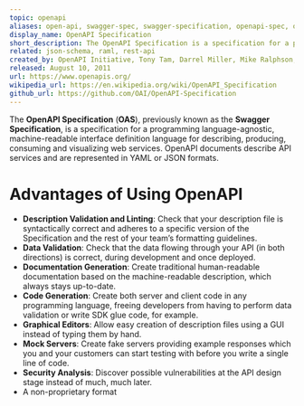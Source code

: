 ```yaml
---
topic: openapi
aliases: open-api, swagger-spec, swagger-specification, openapi-spec, openapi-specification, open-api-specification, oas, openapi-description
display_name: OpenAPI Specification
short_description: The OpenAPI Specification is a specification for a programming language-agnostic, machine-readable interface definition language for describing, producing, consuming and visualizing web services
related: json-schema, raml, rest-api
created_by: OpenAPI Initiative, Tony Tam, Darrel Miller, Mike Ralphson, Ron Ratovsky, Uri Sarid, Jason Harmon
released: August 10, 2011
url: https://www.openapis.org/
wikipedia_url: https://en.wikipedia.org/wiki/OpenAPI_Specification
github_url: https://github.com/OAI/OpenAPI-Specification
---
```

The **OpenAPI Specification** (**OAS**), previously known as the **Swagger Specification**, is a specification for a programming language-agnostic, machine-readable interface definition language for describing, producing, consuming and visualizing web services. OpenAPI documents describe API services and are represented in YAML or JSON formats.

# Advantages of Using OpenAPI
* **Description Validation and Linting**: Check that your description file is syntactically correct and adheres to a specific version of the Specification and the rest of your team’s formatting guidelines.
* **Data Validation**: Check that the data flowing through your API (in both directions) is correct, during development and once deployed.
* **Documentation Generation**: Create traditional human-readable documentation based on the machine-readable description, which always stays up-to-date.
* **Code Generation**: Create both server and client code in any programming language, freeing developers from having to perform data validation or write SDK glue code, for example.
* **Graphical Editors**: Allow easy creation of description files using a GUI instead of typing them by hand.
* **Mock Servers**: Create fake servers providing example responses which you and your customers can start testing with before you write a single line of code.
* **Security Analysis**: Discover possible vulnerabilities at the API design stage instead of much, much later.
* A non-proprietary format

